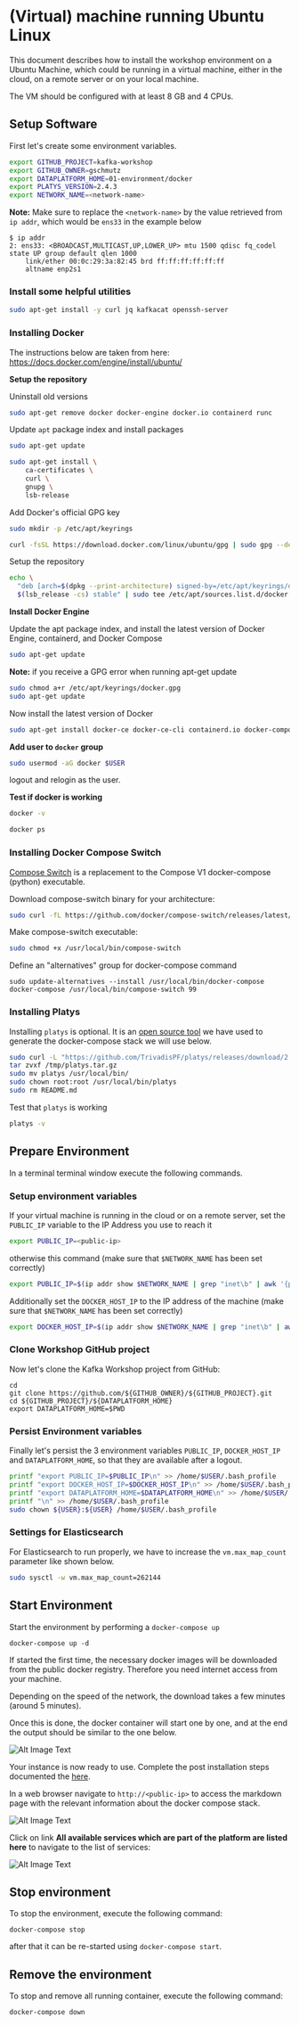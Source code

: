 # (Virtual) machine running Ubuntu Linux

This document describes how to install the workshop environment on a Ubuntu Machine, which could be running in a virtual machine, either in the cloud, on a remote server or on your local machine.

The VM should be configured with at least 8 GB and 4 CPUs.

## Setup Software

First let's create some environment variables.   

```bash
export GITHUB_PROJECT=kafka-workshop
export GITHUB_OWNER=gschmutz
export DATAPLATFORM_HOME=01-environment/docker
export PLATYS_VERSION=2.4.3
export NETWORK_NAME=<network-name>
```

**Note:** Make sure to replace the `<network-name>` by the value retrieved from `ip addr`, which would be `ens33` in the example below

```
$ ip addr
2: ens33: <BROADCAST,MULTICAST,UP,LOWER_UP> mtu 1500 qdisc fq_codel state UP group default qlen 1000
    link/ether 00:0c:29:3a:82:45 brd ff:ff:ff:ff:ff:ff
    altname enp2s1
```    

### Install some helpful utilities

```bash
sudo apt-get install -y curl jq kafkacat openssh-server
```

### Installing Docker

The instructions below are taken from here: <https://docs.docker.com/engine/install/ubuntu/>

**Setup the repository**

Uninstall old versions

```bash
sudo apt-get remove docker docker-engine docker.io containerd runc
```

Update `apt` package index and install packages

```bash
sudo apt-get update

sudo apt-get install \
    ca-certificates \
    curl \
    gnupg \
    lsb-release
```    

Add Docker's official GPG key

```bash    
sudo mkdir -p /etc/apt/keyrings

curl -fsSL https://download.docker.com/linux/ubuntu/gpg | sudo gpg --dearmor -o /etc/apt/keyrings/docker.gpg
```

Setup the repository

```bash    
echo \
  "deb [arch=$(dpkg --print-architecture) signed-by=/etc/apt/keyrings/docker.gpg] https://download.docker.com/linux/ubuntu \
  $(lsb_release -cs) stable" | sudo tee /etc/apt/sources.list.d/docker.list > /dev/null
```

**Install Docker Engine**

Update the apt package index, and install the latest version of Docker Engine, containerd, and Docker Compose

```bash    
sudo apt-get update
```

**Note:** if you receive a GPG error when running apt-get update

```bash
sudo chmod a+r /etc/apt/keyrings/docker.gpg
sudo apt-get update
```

Now install the latest version of Docker

```bash
sudo apt-get install docker-ce docker-ce-cli containerd.io docker-compose-plugin
```

**Add user to `docker` group**

```bash    
sudo usermod -aG docker $USER
```

logout and relogin as the user. 

**Test if docker is working**

```bash
docker -v

docker ps
```

### Installing Docker Compose Switch

[Compose Switch](https://github.com/docker/compose-switch) is a replacement to the Compose V1 docker-compose (python) executable.

Download compose-switch binary for your architecture:

```bash
sudo curl -fL https://github.com/docker/compose-switch/releases/latest/download/docker-compose-linux-amd64 -o /usr/local/bin/compose-switch
```

Make compose-switch executable:

```bash
sudo chmod +x /usr/local/bin/compose-switch
```

Define an "alternatives" group for docker-compose command

```
sudo update-alternatives --install /usr/local/bin/docker-compose docker-compose /usr/local/bin/compose-switch 99
```

### Installing Platys

Installing `platys` is optional. It is an [open source tool](http://github.com/trivadispf/platys) we have used to generate the docker-compose stack we will use below.

```bash
sudo curl -L "https://github.com/TrivadisPF/platys/releases/download/2.4.3/platys_2.4.3_linux_x86_64.tar.gz" -o /tmp/platys.tar.gz
tar zvxf /tmp/platys.tar.gz 
sudo mv platys /usr/local/bin/
sudo chown root:root /usr/local/bin/platys
sudo rm README.md 
```

Test that `platys` is working

```bash
platys -v
```

## Prepare Environment

In a terminal terminal window execute the following commands. 

### Setup environment variables

If your virtual machine is running in the cloud or on a remote server, set the `PUBLIC_IP` variable to the IP Address you use to reach it

```bash
export PUBLIC_IP=<public-ip>
```

otherwise this command (make sure that `$NETWORK_NAME` has been set correctly)

```bash
export PUBLIC_IP=$(ip addr show $NETWORK_NAME | grep "inet\b" | awk '{print $2}' | cut -d/ -f1)
```

Additionally set the `DOCKER_HOST_IP` to the IP address of the machine (make sure that `$NETWORK_NAME` has been set correctly)

```bash
export DOCKER_HOST_IP=$(ip addr show $NETWORK_NAME | grep "inet\b" | awk '{print $2}' | cut -d/ -f1)
```

### Clone Workshop GitHub project

Now let's clone the Kafka Workshop project from GitHub:

```
cd 
git clone https://github.com/${GITHUB_OWNER}/${GITHUB_PROJECT}.git
cd ${GITHUB_PROJECT}/${DATAPLATFORM_HOME}
export DATAPLATFORM_HOME=$PWD
```

### Persist Environment variables

Finally let's persist the 3 environment variables `PUBLIC_IP`, `DOCKER_HOST_IP` and `DATAPLATFORM_HOME`, so that they are available after a logout.

```bash
printf "export PUBLIC_IP=$PUBLIC_IP\n" >> /home/$USER/.bash_profile
printf "export DOCKER_HOST_IP=$DOCKER_HOST_IP\n" >> /home/$USER/.bash_profile
printf "export DATAPLATFORM_HOME=$DATAPLATFORM_HOME\n" >> /home/$USER/.bash_profile
printf "\n" >> /home/$USER/.bash_profile
sudo chown ${USER}:${USER} /home/$USER/.bash_profile
```

### Settings for Elasticsearch

For Elasticsearch to run properly, we have to increase the `vm.max_map_count` parameter like shown below.  

```bash
sudo sysctl -w vm.max_map_count=262144   
```

## Start Environment

Start the environment by performing a `docker-compose up`

```
docker-compose up -d
```

If started the first time, the necessary docker images will be downloaded from the public docker registry. Therefore you need internet access from your machine.

Depending on the speed of the network, the download takes a few minutes (around 5 minutes).

Once this is done, the docker container will start one by one, and at the end the output should be similar to the one below. 

![Alt Image Text](./images/start-env-docker.png "StartDocker")

Your instance is now ready to use. Complete the post installation steps documented the [here](README.md).

In a web browser navigate to `http://<public-ip>` to access the markdown page with the relevant information about the docker compose stack.

![Alt Image Text](./images/markdown-info.png "markdown")

Click on link **All available services which are part of the platform are listed here** to navigate to the list of services:

![Alt Image Text](./images/markdown-info-services.png "markdown")

## Stop environment

To stop the environment, execute the following command:

```
docker-compose stop
```

after that it can be re-started using `docker-compose start`.

## Remove the environment

To stop and remove all running container, execute the following command:

```
docker-compose down
```


